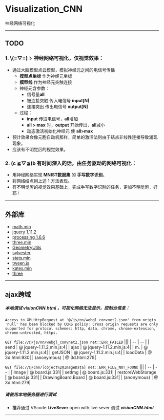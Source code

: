 # Visualization_CNN
神经网络可视化

***
## TODO
### 1. \\(=▽=)ゝ 神经网络可视化，仅视觉效果：  
  * 通过大脑模型点云模型，模拟神经元之间的电信号传播
    * **模型点坐标** 作为神经元坐标
    * **模型线** 作为神经元突触连接
    * 神经元含参数：
      * 信号量**all**
      * 被连接突触 传入电信号 **input[N]**
      * 连接突出 传出电信号 **output[N]**
    * 过程：
      * **input** 传进电信号，**all**增加
      * **all > max** 时，**output** 开始传出，**all**减小
      * 动态激活初始化神经元 使 **all>max**
  * 预计效果会像元胞自动机那样，简单的激活法则由于结点非线性连接导致涌现现象。  
  * 应该有不明觉厉的视觉效果。

### 2. (c ≧▽≦)b 有时间深入的话，由任务驱动的网络可视化：  
  * 用神经网络实现 **MNIST数据集** 的 **手写数字识别**。  
  * 将网络结点用上述 1.方法表现。  
  * 有不明觉厉的视觉效果基础上，完成手写数字识别的任务，更加不明觉厉，好耶！  
***

## 外部库
  * [math.min](https://mathjs.org/)
  * [jquery 1.11.2](https://jquery.com/)
  * [processing 1.6.6](https://github.com/processing-js/processing-js)
  * [three.min](https://threejs.org/)
  * [GeometryUtils](https://developer.mozilla.org/en-US/docs/Web/API/GeometryUtils)
  * [sylvester](http://sylvester.jcoglan.com/)
  * [stats.min](https://github.com/mrdoob/stats.js)
  * [tween.js](https://github.com/sole/tween.js)
  * [katex.min](https://katex.org/)
  * [three](https://github.com/mrdoob/three.js)

***
## ajax跨域
##### 本地调试 ***visionCNN.html*** ，可视化网络无法显示，控制台信息：
`Access to XMLHttpRequest at '@/js/nn/webgl_convnet2.json' from origin 'null' has been blocked by CORS policy: Cross origin requests are only supported for protocol schemes: http, data, chrome, chrome-extension, chrome-untrusted, https.`

`GET file://@/js/nn/webgl_convnet2.json net::ERR_FAILED`
|||
| -- | -- |
| send	| @	jquery-1.11.2.min.js:4|
| ajax	| @	jquery-1.11.2.min.js:4|
| m.<computed>	| @	jquery-1.11.2.min.js:4|
| getJSON	| @	jquery-1.11.2.min.js:4|
| loadData	| @	3d.html:930|
| (anonymous)	| @	3d.html:279|

`GET file://@/cnn/[object%20ImageData] net::ERR_FILE_NOT_FOUND`
|||
| -- | -- |
| Image 	| @	board.js:331|
| setImg	| @	board.js:331|
| restoreWebStorage	| @	board.js:331|
| DrawingBoard.Board | @	board.js:331|
| (anonymous)	| @	3d.html:279|
##### ***请使用本地服务器进行调试***
  - 推荐通过 VScode **LiveSever** open with live sever 调试 ***visionCNN.html***
***
